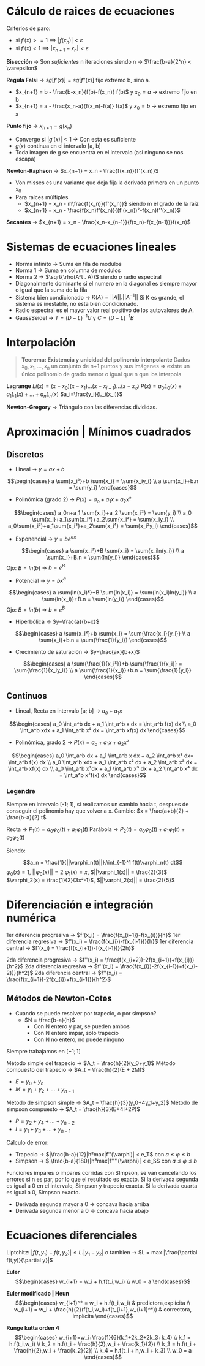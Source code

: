 # Cálculo de raices de ecuaciones
Criterios de paro:
-	si $f'(x) >= 1$   ==>   $|f(x_n)| < \varepsilon$
-	si $f'(x) < 1$   ==>   $|x_{n+1} - x_n| < \varepsilon$

**Bisección** -> Son *suficientes* n iteraciones siendo n -> $\frac{b-a}{2^n} < \varepsilon$

**Regula Falsi** -> $sg[f'(x)] = sg[f''(x)]$ fijo extremo b, sino a.
- $x_{n+1} = b - \frac{b-x_n}{f(b)-f(x_n)} f(b)$ y $x_0 = a$ -> extremo fijo en b
- $x_{n+1} = a - \frac{x_n-a}{f(x_n)-f(a)} f(a)$ y $x_0 = b$ -> extremo fijo en a

**Punto fijo** -> $x_{n+1} = g(x_n)$
- Converge si $|g'(x)| < 1$ -> Con esta es suficiente
- $g(x)$ continua en el intervalo \[a, b]
- Toda imagen de g se encuentra en el intervalo (asi ninguno se nos escapa)

**Newton-Raphson** -> $x_{n+1} = x_n - \frac{f(x_n)}{f'(x_n)}$
- Von misses es una variante que deja fija la derivada primera en un punto $x_0$
- Para raíces múltiples
	-  $x_{n+1} = x_n - m\frac{f(x_n)}{f'(x_n)}$ siendo m el grado de la raíz
	-   $x_{n+1} = x_n - \frac{f(x_n)f'(x_n)}{(f'(x_n))²-f(x_n)f''(x_n)}$

**Secantes** -> $x_{n+1} = x_n - \frac{x_n-x_{n-1}}{f(x_n)-f(x_{n-1})}f(x_n)$ 

# Sistemas de ecuaciones lineales
- Norma infinito -> Suma en fila de modulos
- Norma 1 -> Suma en columna de modulos
- Norma 2 -> $\sqrt{\rho(A^t . A)}$ siendo $\rho$ radio espectral
- Diagonalmente dominante si el numero en la diagonal es siempre mayor o igual que la suma de la fila
- Sistema bien condicionado -> $K(A) = ||A||.||A^{-1}||$ Si K es grande, el sistema es inestable, no esta bien condicionado.
- Radio espectral es el mayor valor real positivo de los autovalores de A.
- GaussSeidel -> $T = (D-L)^{-1} U$ y $C = (D-L)^{-1} B$

# Interpolación
> **Teorema: Existencia y unicidad del polinomio interpolante**
> Dados $x_0,x_1,...,x_n$ un conjunto de n+1 puntos y sus imágenes => existe un único polinomio de grado menor o igual que n que los interpola

**Lagrange**
$Li(x) = (x − x_0 )(x − x_1 ) … (x − x_{i-1} )… (x − x_𝑛 )$
$P(x) = a_0L_0(x) + a_1L_1(x) + ... + a_nL_n(x)$
$a_i=\frac{y_i}{L_i(x_i)}$


**Newton-Gregory** -> Triángulo con las diferencias divididas.

# Aproximación | Mínimos cuadrados
## Discretos
- Lineal -> $y = ax + b$

$$\begin{cases}
  a \sum{x_i²}+b \sum{x_i} = \sum{x_iy_i} \\
  a \sum{x_i}+b.n = \sum{y_i}    
\end{cases}$$

- Polinómica (grado 2) -> $P(x) = a_o +a_1x + a_2x²$

$$\begin{cases}
  a_0n+a_1 \sum{x_i}+a_2 \sum{x_i²} = \sum{y_i} \\
  a_0 \sum{x_i}+a_1\sum{x_i²}+a_2\sum{x_i³} = \sum{x_iy_i} \\
  a_0\sum{x_i²}+a_1\sum{x_i³}+a_2\sum{x_i⁴} = \sum{x_i²y_i}
\end{cases}$$

- Exponencial -> $y = be^{ax}$

$$\begin{cases}
  a \sum{x_i²}+B \sum{x_i} = \sum{x_iln(y_i)} \\
  a \sum{x_i}+B.n = \sum{ln(y_i)}    
\end{cases}$$
Ojo: $B = ln(b)$ => $b = e^B$

- Potencial -> $y = bx^a$

$$\begin{cases}
  a \sum{ln(x_i)²}+B \sum{ln(x_i)} = \sum{ln(x_i)ln(y_i)} \\
  a \sum{ln(x_i)}+B.n = \sum{ln(y_i)}    
\end{cases}$$
Ojo: $B = ln(b)$ => $b = e^B$

- Hiperbólica -> $y=\frac{a}{b+x}$

$$\begin{cases}
  a \sum{x_i²}+b \sum{x_i} = \sum{\frac{x_i}{y_i}} \\
  a \sum{x_i}+b.n = \sum{\frac{1}{y_i}}    
\end{cases}$$

- Crecimiento de saturación -> $y=\frac{ax}{b+x}$

$$\begin{cases}
  a \sum{\frac{1}{x_i²}}+b \sum{\frac{1}{x_i}} = \sum{\frac{1}{x_iy_i}} \\
  a \sum{\frac{1}{x_i}}+b.n = \sum{\frac{1}{y_i}}    
\end{cases}$$

## Continuos
- Lineal, Recta en intervalo \[a; b] -> $a_o + a_1x$

$$\begin{cases}
  a_0 \int_a^b dx + a_1 \int_a^b x dx = \int_a^b f(x) dx \\
  a_0 \int_a^b xdx + a_1 \int_a^b x² dx = \int_a^b xf(x) dx    
\end{cases}$$

- Polinómica, grado 2 ->  $P(x) = a_o +a_1x + a_2x²$

$$\begin{cases}
  a_0 \int_a^b dx + a_1 \int_a^b x dx + a_2 \int_a^b x² dx= \int_a^b f(x) dx \\
  a_0 \int_a^b xdx + a_1 \int_a^b x² dx + a_2 \int_a^b x³ dx = \int_a^b xf(x) dx \\
  a_0 \int_a^b x²dx + a_1 \int_a^b x³ dx + a_2 \int_a^b x⁴ dx = \int_a^b x²f(x) dx     
\end{cases}$$

### Legendre 
Siempre en intervalo \[-1; 1], si realizamos un cambio hacia t, despues de conseguir el polinomio hay que volver a x.
Cambio: $x = \frac{a+b}{2} + \frac{b-a}{2}  t$

Recta -> $P_1(t) = a_0\varphi_0(t) + a_1\varphi_1(t)$
Parábola -> $P_2(t) = a_0\varphi_0(t) + a_1\varphi_1(t) + a_2\varphi_2(t)$

Siendo:

$$a_n = \frac{1}{||\varphi_n(t)||}.\int_{-1}^1 f(t)\varphi_n(t)  dt$$
$\varphi_0(x) = 1$, $||\varphi_0(x)|| = 2$
$\varphi_1(x) = x$, $||\varphi_1(x)|| = \frac{2}{3}$
$\varphi_2(x) = \frac{1}{2}(3x²-1)$, $||\varphi_2(x)|| = \frac{2}{5}$

# Diferenciación e integración numérica
1er diferencia progresiva -> $f'(x_i) = \frac{f(x_{i+1})-f(x_{i})}{h}$
1er diferencia regresiva -> $f'(x_i) = \frac{f(x_{i})-f(x_{i-1})}{h}$
1er diferencia central -> $f'(x_i) = \frac{f(x_{i+1})-f(x_{i-1})}{2h}$

2da diferencia progresiva -> $f''(x_i) = \frac{f(x_{i+2})-2f(x_{i+1})+f(x_{i})}{h^2}$
2da diferencia regresiva -> $f''(x_i) = \frac{f(x_{i})-2f(x_{i-1})+f(x_{i-2})}{h^2}$
2da diferencia central -> $f''(x_i) = \frac{f(x_{i+1})-2f(x_{i})+f(x_{i-1})}{h^2}$

## Métodos de Newton-Cotes
- Cuando se puede resolver por trapecio, o por simpson?
	- $N = \frac{b-a}{h}$
		- Con N entero y par, se pueden ambos
		- Con N entero impar, solo trapecio
		- Con N no entero, no puede ninguno

Siempre trabajamos en $[-1; 1]$

Método simple del trapecio -> $A_t = \frac{h}{2}(y_0+y_1)$
Método compuesto del trapecio -> $A_t = \frac{h}{2}(E + 2M)$
-	$E = y_0 + y_n$
-	$M = y_1 + y_2 + ... + y_{n-1}$

Método de simpson simple -> $A_t = \frac{h}{3}(y_0+4y_1+y_2)$
Método de simpson compuesto -> $A_t = \frac{h}{3}(E+4I+2P)$
-	$P = y_2 + y_4 +...+y_{n-2}$
-	$I = y_1 + y_3 + ... + y_{n-1}$

Cálculo de error:
- Trapecio -> $|\frac{b-a}{12}|h²max|f''(\varphi)| < e_T$        con   $a \leq \varphi \leq b$
- Simpson -> $|\frac{b-a}{180}|h⁴max|f''''(\varphi)| < e_S$        con   $a \leq \varphi \leq b$

Funciones impares o impares corridas con SImpson, se van cancelando los errores si n es par, por lo que el resultado es exacto.
Si la derivada segunda es igual a 0 en el intervalo, Simpson y trapecio exacta.
Si la derivada cuarta es igual a 0, Simpson exacto.
- Derivada segunda mayor a 0 -> concava hacia arriba
- Derivada segunda menor a 0 -> concava hacia abajo

# Ecuaciones diferenciales
Liptchitz: $|f(t,y_1) - f(t,y_2)| ≤ L.|y_1 - y_2|$
o tambien -> $L = max |\frac{\partial f(t,y)}{\partial y}|$

**Euler** 
$$\begin{cases}
  w_{i+1} = w_i + h.f(t_i,w_i) \\
  w_0 = a
\end{cases}$$

**Euler modificado | Heun**
$$\begin{cases}
  w_{i+1}^* = w_i + h.f(t_i,w_i) & predictora,explícita \\
  w_{i+1} = w_i + \frac{h}{2}(f(t_i,w_i)+f(t_{i+1},w_{i+1}^*)) & correctora, implícita
\end{cases}$$

**Runge kutta orden 4**
$$\begin{cases}
  w_{i+1}=w_i+\frac{1}{6}(k_1+2k_2+2k_3+k_4) \\
  k_1 = h.f(t_i,w_i) \\
  k_2 = h.f(t_i + \frac{h}{2},w_i + \frac{k_1}{2}) \\
  k_3 = h.f(t_i + \frac{h}{2},w_i + \frac{k_2}{2}) \\
  k_4 = h.f(t_i + h,w_i + k_3) \\
  w_0 = a
\end{cases}$$